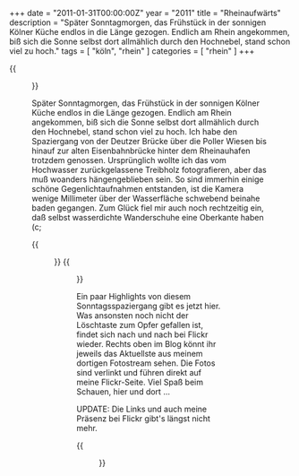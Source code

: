 +++
date = "2011-01-31T00:00:00Z"
year = "2011"
title = "Rheinaufwärts"
description = "Später Sonntagmorgen, das Frühstück in der sonnigen Kölner Küche endlos in die Länge gezogen. Endlich am Rhein angekommen, biß sich die Sonne selbst dort allmählich durch den Hochnebel, stand schon viel zu hoch."
tags = [ "köln", "rhein" ]
categories = [ "rhein" ]
+++

{{<figure src="/images/2011/20110130-130206-087.jpg" title="Pfahlgrau">}}

Später Sonntagmorgen, das Frühstück in der sonnigen Kölner Küche endlos in die Länge gezogen. Endlich am Rhein angekommen, biß sich die Sonne selbst dort allmählich durch den Hochnebel, stand schon viel zu hoch. Ich habe den Spaziergang von der Deutzer Brücke über die Poller Wiesen bis hinauf zur alten Eisenbahnbrücke hinter dem Rheinauhafen trotzdem genossen. Ursprünglich wollte ich das vom Hochwasser zurückgelassene Treibholz fotografieren, aber das muß woanders hängengeblieben sein. So sind immerhin einige schöne Gegenlichtaufnahmen entstanden, ist die Kamera wenige Millimeter über der Wasserfläche schwebend beinahe baden gegangen. Zum Glück fiel mir auch noch rechtzeitig ein, daß selbst wasserdichte Wanderschuhe eine Oberkante haben (c;

{{<figure src="/images/2011/20110130-123902-042.jpg" title="Under the bridge">}}
{{<figure src="/images/2011/20110130-134406-130.jpg" title="Ausgelaufen?">}}

Ein paar Highlights von diesem Sonntagsspaziergang gibt es jetzt hier. Was ansonsten noch nicht der Löschtaste zum Opfer gefallen ist, findet sich nach und nach bei Flickr wieder. Rechts oben im Blog könnt ihr jeweils das Aktuellste aus meinem dortigen Fotostream sehen. Die Fotos sind verlinkt und führen direkt auf meine Flickr-Seite. Viel Spaß beim Schauen, hier und dort ...

UPDATE: Die Links und auch meine Präsenz bei Flickr gibt's längst nicht mehr.

{{<figure src="/images/2011/20110130-134552-135.jpg" title="Spiegelbrücke">}}
